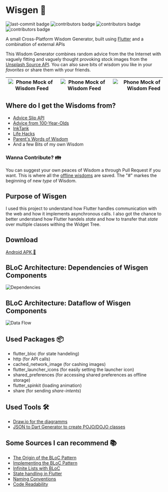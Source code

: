 # Wisgen 🔮
![last-commit badge](https://img.shields.io/github/last-commit/fasust/wisgen.svg?style=flat-square)
![contributors badge](https://img.shields.io/github/contributors/fasust/wisgen.svg?style=flat-square)
![contributors badge](https://img.shields.io/github/forks/fasust/wisgen?label=Fork&style=social)
![contributors badge](https://img.shields.io/github/stars/fasust/wisgen?style=social)

A small Cross-Platform Wisdom Generator, built using [Flutter](https://flutter.dev/) and a combination of external APIs

This Wisdom Generator combines random advice from the the Internet with vaguely fitting and vaguely thought provoking stock images from the [Unsplash Source API](https://source.unsplash.com/). 
You can also save bits of wisdom you like in your _favorites_ or share them with your friends.



| ![Phone Mock of Wisdom Feed](https://github.com/Fasust/wisgen/blob/master/.additional_material/mock-feed-1.png) | ![Phone Mock of Wisdom Feed](https://github.com/Fasust/wisgen/blob/master/.additional_material/mock-feed-2.png) | ![Phone Mock of Wisdom Feed](https://github.com/Fasust/wisgen/blob/master/.additional_material/mock-feed-3.png) |
| -------------------------------------------------------------------------------------------------------------- | :------------------------------------------------------------------------------------------------------------: | -------------------------------------------------------------------------------------------------------------: |

## Where do I get the Wisdoms from?
- [Advice Slip API](https://api.adviceslip.com)
- [Advice from 100-Year-Olds](http://mentalfloss.com/article/54286/100-pieces-advice-100-year-olds)
- [InkTank](https://inktank.fi/28-of-the-best-pieces-of-advice-about-life-youll-ever-read/)
- [Life Hacks](https://www.lifehack.org/articles/lifestyle/50-life-lessons-that-people-arent-told-about.html)
- [Parent's Words of Wisdom](https://www.huffpost.com/entry/parents-words-of-wisdom_b_5598671)
- And a few Bits of my own Wisdom

### Wanna Contribute? 👪
You can suggest your own peaces of Wisdom a through Pull Request if you want. This is where all the [offline wisdoms](https://github.com/Fasust/wisgen/blob/master/assets/advice.txt) are saved. The "#" markes the beginning of new _type_ of Wisdom.

## Purpose of Wisgen
I used this project to understand how Flutter handles communication with the web and how it implements asynchronous calls. I also got the chance to better understand how Flutter handels _state_ and how to transfer that _state_ over multiple classes withing the Widget Tree.

## Download
[Android APK 📲](https://github.com/Fasust/wisgen/releases)

## BLoC Architecture: Dependencies of Wisgen Components
![Dependencies](https://github.com/Fasust/wisgen/blob/master/.additional_material/architecture/wisgen_depencies.PNG)

## BLoC Architecture: Dataflow of Wisgen Components
![Data Flow](https://github.com/Fasust/wisgen/blob/master/.additional_material/architecture/wisgen-dataflow.png)
## Used Packages 📦
- flutter_bloc (for state handeling)
- http (for API calls)
- cached_network_image (for cashing images)
- flutter_launcher_icons (for easily setting the launcher icon)
- shared_preferences (for accessing shared preferences as offline storage)
- flutter_spinkit (loading animation)
- share (for sending _share-intents_)

## Used Tools 🛠
- [Draw.io for the diagramms](https://www.draw.io/)
- [JSON to Dart Generator to create POJO/DOJO classes](https://javiercbk.github.io/json_to_dart/)
 
## Some Sources I can recommend 📚
- [The Origin of the BLoC Pattern](https://www.youtube.com/watch?v=PLHln7wHgPE)
- [Implementing the BLoC Pattern](https://www.didierboelens.com/2018/08/reactive-programming---streams---bloc/)
- [Infinite Lists with BLoC](https://felangel.github.io/bloc/#/flutterinfinitelisttutorial)
- [State handling in Flutter](https://www.youtube.com/watch?v=d_m5csmrf7I)
- [Naming Conventions](https://dart.dev/guides/language/effective-dart/style)
- [Code Readability](https://iirokrankka.com/2018/06/18/putting-build-methods-on-a-diet/)
